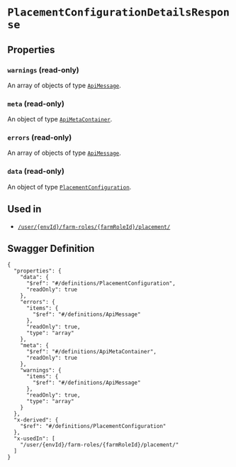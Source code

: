 # `PlacementConfigurationDetailsResponse` #







## Properties ##

### `warnings` (read-only) ###




An array of 
objects of type [`ApiMessage`](./../definitions/ApiMessage.mkd).


### `meta` (read-only) ###




An object of type [`ApiMetaContainer`](./../definitions/ApiMetaContainer.mkd).



### `errors` (read-only) ###




An array of 
objects of type [`ApiMessage`](./../definitions/ApiMessage.mkd).


### `data` (read-only) ###




An object of type [`PlacementConfiguration`](./../definitions/PlacementConfiguration.mkd).





## Used in ##

  + [`/user/{envId}/farm-roles/{farmRoleId}/placement/`](./../rest/api/v1beta0/user/{envId}/farm-roles/{farmRoleId}/placement/)

## Swagger Definition ##

    {
      "properties": {
        "data": {
          "$ref": "#/definitions/PlacementConfiguration", 
          "readOnly": true
        }, 
        "errors": {
          "items": {
            "$ref": "#/definitions/ApiMessage"
          }, 
          "readOnly": true, 
          "type": "array"
        }, 
        "meta": {
          "$ref": "#/definitions/ApiMetaContainer", 
          "readOnly": true
        }, 
        "warnings": {
          "items": {
            "$ref": "#/definitions/ApiMessage"
          }, 
          "readOnly": true, 
          "type": "array"
        }
      }, 
      "x-derived": {
        "$ref": "#/definitions/PlacementConfiguration"
      }, 
      "x-usedIn": [
        "/user/{envId}/farm-roles/{farmRoleId}/placement/"
      ]
    }
